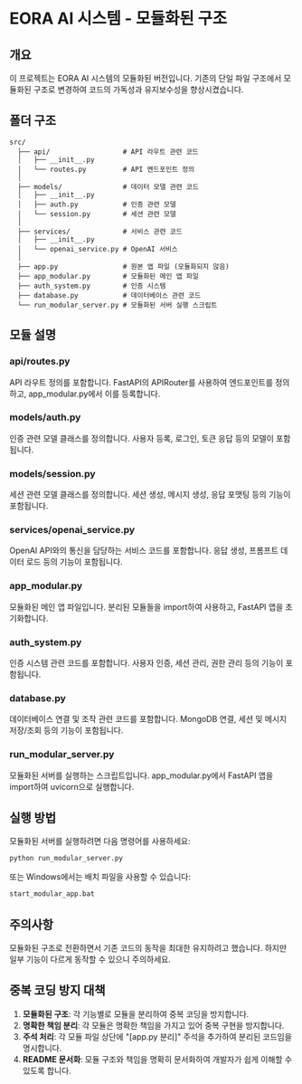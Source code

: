 # EORA AI 시스템 - 모듈화된 구조

## 개요
이 프로젝트는 EORA AI 시스템의 모듈화된 버전입니다. 기존의 단일 파일 구조에서 모듈화된 구조로 변경하여 코드의 가독성과 유지보수성을 향상시켰습니다.

## 폴더 구조
```
src/
  ├── api/                  # API 라우트 관련 코드
  │   ├── __init__.py
  │   └── routes.py         # API 엔드포인트 정의
  │
  ├── models/               # 데이터 모델 관련 코드
  │   ├── __init__.py
  │   ├── auth.py           # 인증 관련 모델
  │   └── session.py        # 세션 관련 모델
  │
  ├── services/             # 서비스 관련 코드
  │   ├── __init__.py
  │   └── openai_service.py # OpenAI 서비스
  │
  ├── app.py                # 원본 앱 파일 (모듈화되지 않음)
  ├── app_modular.py        # 모듈화된 메인 앱 파일
  ├── auth_system.py        # 인증 시스템
  ├── database.py           # 데이터베이스 관련 코드
  └── run_modular_server.py # 모듈화된 서버 실행 스크립트
```

## 모듈 설명

### api/routes.py
API 라우트 정의를 포함합니다. FastAPI의 APIRouter를 사용하여 엔드포인트를 정의하고, app_modular.py에서 이를 등록합니다.

### models/auth.py
인증 관련 모델 클래스를 정의합니다. 사용자 등록, 로그인, 토큰 응답 등의 모델이 포함됩니다.

### models/session.py
세션 관련 모델 클래스를 정의합니다. 세션 생성, 메시지 생성, 응답 포맷팅 등의 기능이 포함됩니다.

### services/openai_service.py
OpenAI API와의 통신을 담당하는 서비스 코드를 포함합니다. 응답 생성, 프롬프트 데이터 로드 등의 기능이 포함됩니다.

### app_modular.py
모듈화된 메인 앱 파일입니다. 분리된 모듈들을 import하여 사용하고, FastAPI 앱을 초기화합니다.

### auth_system.py
인증 시스템 관련 코드를 포함합니다. 사용자 인증, 세션 관리, 권한 관리 등의 기능이 포함됩니다.

### database.py
데이터베이스 연결 및 조작 관련 코드를 포함합니다. MongoDB 연결, 세션 및 메시지 저장/조회 등의 기능이 포함됩니다.

### run_modular_server.py
모듈화된 서버를 실행하는 스크립트입니다. app_modular.py에서 FastAPI 앱을 import하여 uvicorn으로 실행합니다.

## 실행 방법
모듈화된 서버를 실행하려면 다음 명령어를 사용하세요:

```bash
python run_modular_server.py
```

또는 Windows에서는 배치 파일을 사용할 수 있습니다:

```bash
start_modular_app.bat
```

## 주의사항
모듈화된 구조로 전환하면서 기존 코드의 동작을 최대한 유지하려고 했습니다. 하지만 일부 기능이 다르게 동작할 수 있으니 주의하세요.

## 중복 코딩 방지 대책
1. **모듈화된 구조**: 각 기능별로 모듈을 분리하여 중복 코딩을 방지합니다.
2. **명확한 책임 분리**: 각 모듈은 명확한 책임을 가지고 있어 중복 구현을 방지합니다.
3. **주석 처리**: 각 모듈 파일 상단에 "[app.py 분리]" 주석을 추가하여 분리된 코드임을 명시합니다.
4. **README 문서화**: 모듈 구조와 책임을 명확히 문서화하여 개발자가 쉽게 이해할 수 있도록 합니다. 